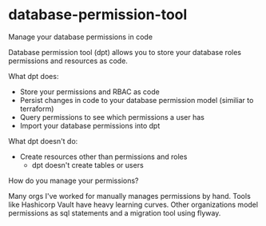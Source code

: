 # database-permission-tool
Manage your database permissions in code 

Database permission tool (dpt) allows you to store your database roles permissions and resources as code.

What dpt does:
- Store your permissions and RBAC as code
- Persist changes in code to your database permission model (similiar to terraform)
- Query permissions to see which permissions a user has
- Import your database permissions into dpt 


What dpt doesn't do:
- Create resources other than permissions and roles 
  - dpt doesn't create tables or users



How do you manage your permissions? 

Many orgs I've worked for manually manages permissions by hand. Tools like Hashicorp Vault have heavy learning curves. Other organizations model permissions as sql statements and a migration tool using flyway. 

